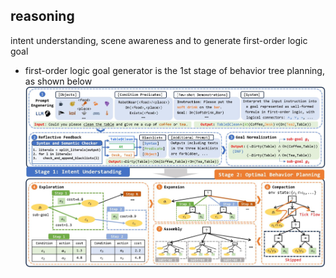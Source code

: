 ## reasoning
intent understanding, scene awareness and to generate first-order logic goal

- first-order logic goal generator is the 1st stage of behavior tree planning, as shown below
![btpg](../planning/docs/btpg.jpeg)